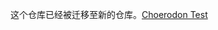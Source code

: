 这个仓库已经被迁移至新的仓库。[Choerodon Test](https://github.com/choerodon/test-manager-service/tree/master/react)